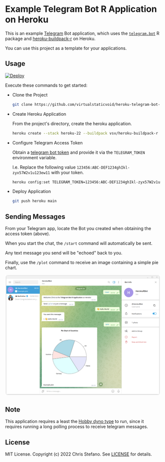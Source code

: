 # Example Telegram Bot R Application on Heroku

This is an example [Telegram][telegram] Bot application, which uses
the [`telegram.bot`][telegram.bot] R package and [heroku-buildpack-r][buildpack] on Heroku.

You can use this project as a template for your applications.

## Usage

[![Deploy][button]][deployapp]

Execute these commands to get started:

* Clone the Project

  ```bash
  git clone https://github.com/virtualstaticvoid/heroku-telegram-bot-app.git
  ```

* Create Heroku Application

  From the project's directory, create the heroku application.

  ```bash
  heroku create --stack heroku-22 --buildpack vsv/heroku-buildpack-r
  ```

* Configure Telegram Access Token

  Obtain a [telegram bot token][token] and provide it via the `TELEGRAM_TOKEN` environment variable.

  I.e. Replace the following value `123456:ABC-DEF1234ghIkl-zyx57W2v1u123ew11` with your token.

  ```bash
  heroku config:set TELEGRAM_TOKEN=123456:ABC-DEF1234ghIkl-zyx57W2v1u123ew11
  ```

* Deploy Application

  ```bash
  git push heroku main
  ```

## Sending Messages

From your Telegram app, locate the Bot you created when obtaining the access token (above).

When you start the chat, the `/start` command will automatically be sent.

Any text message you send will be "echoed" back to you.

Finally, use the `/plot` command to receive an image containing a simple pie chart.

![](screenshot.png)

## Note

This application requires a least the [Hobby dyno type][hobby] to run, since it requires running a
long polling process to receive telegram messages.

## License

MIT License. Copyright (c) 2022 Chris Stefano. See [LICENSE](LICENSE) for details.

<!-- links -->

[buildpack]: https://github.com/virtualstaticvoid/heroku-buildpack-r
[button]: https://www.herokucdn.com/deploy/button.svg
[deployapp]: https://heroku.com/deploy?template=https://github.com/virtualstaticvoid/heroku-telegram-bot-poll/tree/main
[hobby]: https://devcenter.heroku.com/articles/dyno-types
[telegram.bot]: https://cran.r-project.org/web/packages/telegram.bot/
[telegram]: https://telegram.org/
[token]: https://github.com/ebeneditos/telegram.bot#generating-an-access-token
